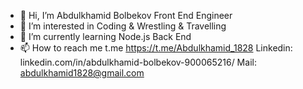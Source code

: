 - 👋 Hi, I’m Abdulkhamid Bolbekov Front End Engineer 
- 👀 I’m interested in Coding & Wrestling & Travelling
- 🌱 I’m currently learning Node.js Back End
- 📫 How to reach me t.me https://t.me/Abdulkhamid_1828 Linkedin: linkedin.com/in/abdulkhamid-bolbekov-900065216/ Mail: abdulkhamid1828@gmail.com
